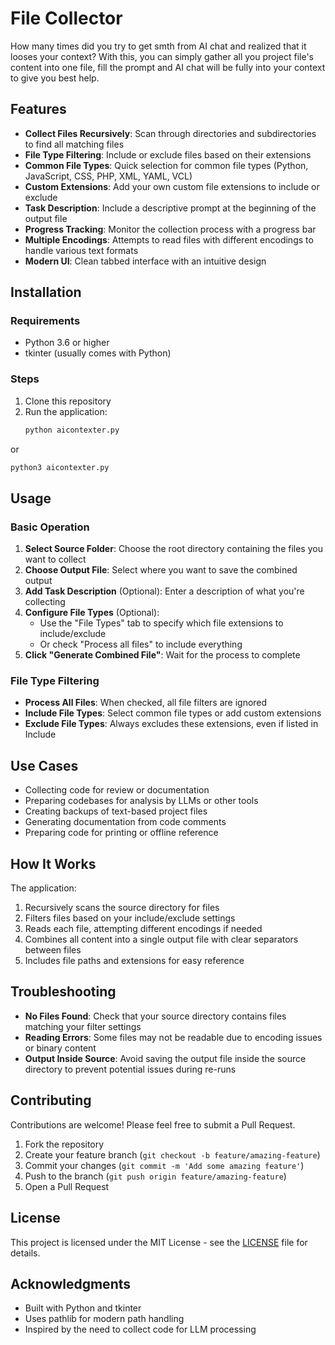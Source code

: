 # File Collector

How many times did you try to get smth from AI chat and realized that it looses your context? With this, you can simply gather all you project file's content into one file, fill the prompt and AI chat will be fully into your context to give you best help.

## Features

- **Collect Files Recursively**: Scan through directories and subdirectories to find all matching files
- **File Type Filtering**: Include or exclude files based on their extensions
- **Common File Types**: Quick selection for common file types (Python, JavaScript, CSS, PHP, XML, YAML, VCL)
- **Custom Extensions**: Add your own custom file extensions to include or exclude
- **Task Description**: Include a descriptive prompt at the beginning of the output file
- **Progress Tracking**: Monitor the collection process with a progress bar
- **Multiple Encodings**: Attempts to read files with different encodings to handle various text formats
- **Modern UI**: Clean tabbed interface with an intuitive design

## Installation

### Requirements
- Python 3.6 or higher
- tkinter (usually comes with Python)

### Steps

1. Clone this repository
2. Run the application:
   ```bash
   python aicontexter.py
   ```

or 

   ```bash
   python3 aicontexter.py
   ```   

## Usage

### Basic Operation

1. **Select Source Folder**: Choose the root directory containing the files you want to collect
2. **Choose Output File**: Select where you want to save the combined output
3. **Add Task Description** (Optional): Enter a description of what you're collecting
4. **Configure File Types** (Optional): 
   - Use the "File Types" tab to specify which file extensions to include/exclude
   - Or check "Process all files" to include everything
5. **Click "Generate Combined File"**: Wait for the process to complete

### File Type Filtering

- **Process All Files**: When checked, all file filters are ignored
- **Include File Types**: Select common file types or add custom extensions
- **Exclude File Types**: Always excludes these extensions, even if listed in Include

## Use Cases

- Collecting code for review or documentation
- Preparing codebases for analysis by LLMs or other tools
- Creating backups of text-based project files
- Generating documentation from code comments
- Preparing code for printing or offline reference

## How It Works

The application:
1. Recursively scans the source directory for files
2. Filters files based on your include/exclude settings
3. Reads each file, attempting different encodings if needed
4. Combines all content into a single output file with clear separators between files
5. Includes file paths and extensions for easy reference

## Troubleshooting

- **No Files Found**: Check that your source directory contains files matching your filter settings
- **Reading Errors**: Some files may not be readable due to encoding issues or binary content
- **Output Inside Source**: Avoid saving the output file inside the source directory to prevent potential issues during re-runs

## Contributing

Contributions are welcome! Please feel free to submit a Pull Request.

1. Fork the repository
2. Create your feature branch (`git checkout -b feature/amazing-feature`)
3. Commit your changes (`git commit -m 'Add some amazing feature'`)
4. Push to the branch (`git push origin feature/amazing-feature`)
5. Open a Pull Request

## License

This project is licensed under the MIT License - see the [LICENSE](LICENSE) file for details.

## Acknowledgments

- Built with Python and tkinter
- Uses pathlib for modern path handling
- Inspired by the need to collect code for LLM processing